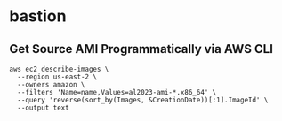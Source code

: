 # bastion

## Get Source AMI Programmatically via AWS CLI

```shell
aws ec2 describe-images \
  --region us-east-2 \
  --owners amazon \
  --filters 'Name=name,Values=al2023-ami-*.x86_64' \
  --query 'reverse(sort_by(Images, &CreationDate))[:1].ImageId' \
  --output text
```
